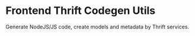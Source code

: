 # Frontend Thrift Codegen Utils

Generate NodeJS/JS code, create models and metadata by Thrift services.